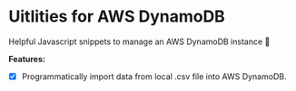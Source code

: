 # Uitlities for AWS DynamoDB

Helpful Javascript snippets to manage an AWS DynamoDB instance 💾

**Features:**
- [x] Programmatically import data from local .csv file into AWS DynamoDB.
